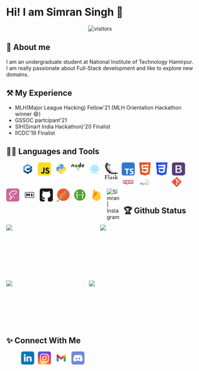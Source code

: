 # Hi! I am Simran Singh 👋  

<div align="center"> 

![visitors](https://visitor-badge.laobi.icu/badge?page_id=simran1199)

</div>

## 🚀 About me
I am an undergraduate student at National Institute of Technology Hamirpur. I am really passionate about Full-Stack development and like to explore new domains.

## ⚒  My Experience
- MLH(Major League Hacking) Fellow'21 (MLH Orientation Hackathon winner 😄)
- GSSOC partcipant'21
- SIH(Smart India Hackathon)'20 Finalist
- IICDC'19 Finalist

## 👨‍💻 Languages and Tools
<img align="left" alt="Simran | Instagram" width="35px" src="https://raw.githubusercontent.com/edent/SuperTinyIcons/master/images/svg/cplusplus.svg" style="padding-right:10px; padding-left:40px"  />
<img align="left" alt="Simran | LinkedIn" width="35px" src="https://raw.githubusercontent.com/edent/SuperTinyIcons/master/images/svg/javascript.svg" style="padding-right:10px" />
<img align="left" alt="Simran | Instagram" width="35px" src="https://raw.githubusercontent.com/edent/SuperTinyIcons/master/images/svg/python.svg" style="padding-right:10px"  />
<img align="left" alt="Simran | Instagram" width="35px" src="https://raw.githubusercontent.com/patil-prajwal/Tech-Stack-Icons/main/Icons/nodejs.svg" style="padding-right:10px"  />
<img align="left" alt="Simran | Instagram" width="35px" src="https://raw.githubusercontent.com/edent/SuperTinyIcons/master/images/svg/react.svg" style="padding-right:10px"  />
<img align="left" alt="Simran | Instagram" width="35px" src="https://raw.githubusercontent.com/patil-prajwal/Tech-Stack-Icons/main/Icons/flask.svg" style="padding-right:10px"  />
<img align="left" alt="Simran | Instagram" width="35px" src="https://raw.githubusercontent.com/edent/SuperTinyIcons/master/images/svg/typescript.svg" style="padding-right:10px"  />
<img align="left" alt="Simran | Instagram" width="35px" src="https://raw.githubusercontent.com/edent/SuperTinyIcons/master/images/svg/html5.svg" style="padding-right:10px"  />
<img align="left" alt="Simran | Instagram" width="35px" src="https://raw.githubusercontent.com/edent/SuperTinyIcons/master/images/svg/css3.svg" style="padding-right:10px"  />
<img align="left" alt="Simran | Instagram" width="35px" src="https://raw.githubusercontent.com/github/explore/80688e429a7d4ef2fca1e82350fe8e3517d3494d/topics/bootstrap/bootstrap.png" style="padding-right:10px"  />
<img align="left" alt="Simran | Instagram" width="35px" src="https://raw.githubusercontent.com/edent/SuperTinyIcons/master/images/svg/npm.svg" style="padding-right:10px"  />
<img align="left" alt="Simran | Instagram" width="35px" src="https://raw.githubusercontent.com/github/explore/80688e429a7d4ef2fca1e82350fe8e3517d3494d/topics/mysql/mysql.png" style="padding-right:10px"  />
<img align="left" alt="Simran | Instagram" width="35px" src="https://raw.githubusercontent.com/edent/SuperTinyIcons/master/images/svg/git.svg" style="padding-left: 40px; padding-right:10px"  />
<img align="left" alt="Simran | Instagram" width="35px" src="https://raw.githubusercontent.com/edent/SuperTinyIcons/master/images/svg/sass.svg" style="padding-right:10px"  />
<img align="left" alt="Simran | Instagram" width="35px" src="https://raw.githubusercontent.com/edent/SuperTinyIcons/master/images/svg/markdown.svg" style="padding-right:10px"  />
<img align="left" alt="Simran | Instagram" width="35px" src="https://raw.githubusercontent.com/edent/SuperTinyIcons/master/images/svg/github.svg" style="padding-right:10px"  />
<img align="left" alt="Simran | Instagram" width="35px" src="https://raw.githubusercontent.com/patil-prajwal/Tech-Stack-Icons/main/Icons/postman.svg" style="padding-right:10px"  />
<br><br><br>
<div>
  
<img align="left" alt="Simran | Instagram" width="35px" src="https://raw.githubusercontent.com/patil-prajwal/Tech-Stack-Icons/main/Icons/swagger.svg" style="padding-right:10px"  />
<img align="left" alt="Simran | Instagram" width="35px" src="https://raw.githubusercontent.com/github/explore/80688e429a7d4ef2fca1e82350fe8e3517d3494d/topics/firebase/firebase.png" style="padding-right:10px"  />
<img align="left" alt="Simran | Instagram" width="35px" src="https://raw.githubusercontent.com/tomchen/stack-icons/master/logos/mongodb.svg" style="padding-right:10px" />
  
</div>  
<br><br>

## 🏆 Github Status
<div>
  
<img  src="https://github-readme-stats.vercel.app/api?username=simran1199&show_icons=true&theme=radical" width="50%" align="left">
<img  src="https://github-readme-stats.vercel.app/api/top-langs/?username=simran1199&layout=compact&theme=radical" width="42%" align="left">
  
 </div> 
 
 <br><br><br><br><br><br><br><br>
 
<div>
  
<img  src="https://github-readme-streak-stats.herokuapp.com/?user=simran1199&theme=radical" width="44%"  align="left">
<img src="https://activity-graph.herokuapp.com/graph?username=simran1199&theme=xcode" width="50%" align="left">

 </div>
 
<br><br><br><br><br><br><br>

<div align="left">
  
## ✨ Connect With Me

[<img align="left" alt="Simran | LinkedIn" width="35px" src="https://raw.githubusercontent.com/edent/SuperTinyIcons/master/images/svg/linkedin.svg" style="padding-right:10px; padding-left:40px" />](https://www.linkedin.com/in/simran3579singh/)

[<img align="left" alt="Simran | Instagram" width="35px" src="https://raw.githubusercontent.com/edent/SuperTinyIcons/master/images/svg/instagram.svg" style="padding-right:10px"  />](https://www.instagram.com/simran_3579/)

[<img align="left" alt="Simran | Gmail" width="35px" src="https://raw.githubusercontent.com/edent/SuperTinyIcons/master/images/svg/gmail.svg" style="padding-right:10px" />](mailto:simran3579singh@gmail.com)

[<img align="left" alt="EshikaShah | hackerrank" width="35px" src="https://raw.githubusercontent.com/edent/SuperTinyIcons/master/images/svg/discord.svg" style="padding-right:10px"  />](https://discord.com/)

  </div>

<!--
- 🔭 I’m currently working on ...
- 🌱 I’m currently learning ...
- 👯 I’m looking to collaborate on ...
- 🤔 I’m looking for help with ...
- 💬 Ask me about ...
- 📫 How to reach me: ...
-  Pronouns: ...
- ⚡ Fun fact: ...
-->
